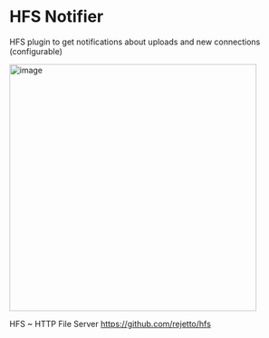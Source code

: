 # HFS Notifier

HFS plugin to get notifications about uploads and new connections (configurable)

<img width="436" alt="image" src="https://github.com/user-attachments/assets/ab9a6916-c307-409a-af92-04f03a7ac357" />

HFS ~ HTTP File Server https://github.com/rejetto/hfs
